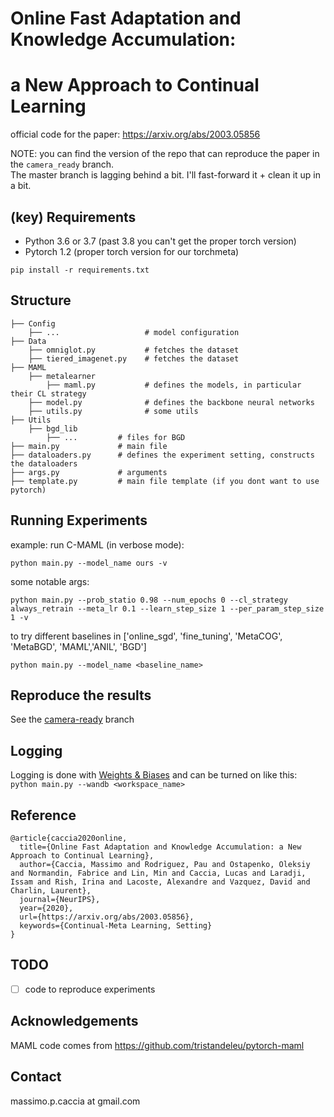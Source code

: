 # Online Fast Adaptation and Knowledge Accumulation:
# a New Approach to Continual Learning 

official code for the paper: https://arxiv.org/abs/2003.05856 

NOTE: you can find the version of the repo that can reproduce the paper in the `camera_ready` branch. <br>
The master branch is lagging behind a bit. I'll fast-forward it + clean it up in a bit.


## (key) Requirements 
- Python 3.6 or 3.7 (past 3.8 you can't get the proper torch version)
- Pytorch 1.2 (proper torch version for our torchmeta)

`pip install -r requirements.txt`

## Structure


    ├── Config
        ├── ...                   # model configuration
    ├── Data
        ├── omniglot.py           # fetches the dataset      
        ├── tiered_imagenet.py    # fetches the dataset
    ├── MAML           
        ├── metalearner
            ├── maml.py           # defines the models, in particular their CL strategy
        ├── model.py              # defines the backbone neural networks
        ├── utils.py              # some utils    
    ├── Utils
        ├── bgd_lib
            ├── ...         # files for BGD      
    ├── main.py             # main file
    ├── dataloaders.py      # defines the experiment setting, constructs the dataloaders    
    ├── args.py             # arguments
    ├── template.py         # main file template (if you dont want to use pytorch)
   


## Running Experiments


example: run C-MAML (in verbose mode):

```
python main.py --model_name ours -v
```

some notable args:  </br>

```
python main.py --prob_statio 0.98 --num_epochs 0 --cl_strategy always_retrain --meta_lr 0.1 --learn_step_size 1 --per_param_step_size 1 -v 
```

to try different baselines in ['online_sgd', 'fine_tuning', 'MetaCOG', 'MetaBGD', 'MAML','ANIL', 'BGD']  </br>

`python main.py --model_name <baseline_name>`


## Reproduce the results

See the [camera-ready](https://github.com/ElementAI/osaka/tree/camera_ready) branch


## Logging

Logging is done with [Weights & Biases](https://www.wandb.com/) and can be turned on like this: </br>
`python main.py --wandb <workspace_name>`

## Reference

```
@article{caccia2020online,
  title={Online Fast Adaptation and Knowledge Accumulation: a New Approach to Continual Learning},
  author={Caccia, Massimo and Rodriguez, Pau and Ostapenko, Oleksiy and Normandin, Fabrice and Lin, Min and Caccia, Lucas and Laradji, Issam and Rish, Irina and Lacoste, Alexandre and Vazquez, David and Charlin, Laurent},
  journal={NeurIPS},
  year={2020},
  url={https://arxiv.org/abs/2003.05856},
  keywords={Continual-Meta Learning, Setting}
}
```

## TODO

- [ ] code to reproduce experiments

## Acknowledgements

MAML code comes from https://github.com/tristandeleu/pytorch-maml

## Contact

massimo.p.caccia at gmail.com





